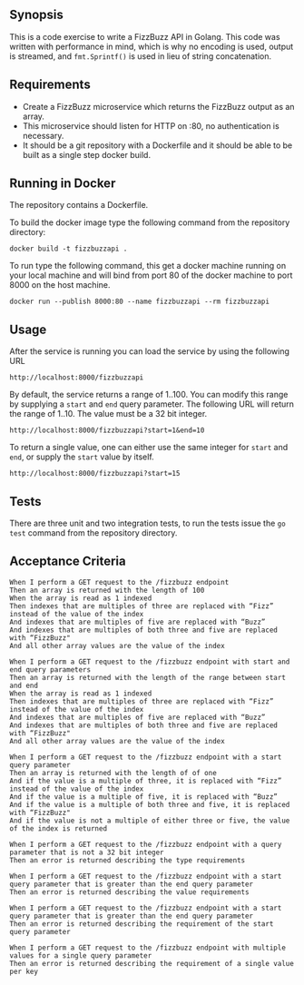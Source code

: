 ## Synopsis

This is a code exercise to write a FizzBuzz API in Golang. This code was written with performance in mind, which is why no encoding is used, output is streamed, and `fmt.Sprintf()` is used in lieu of string concatenation.

## Requirements

- Create a FizzBuzz microservice which returns the FizzBuzz output as an array.
- This microservice should listen for HTTP on :80, no authentication is necessary.
- It should be a git repository with a Dockerfile and it should be able to be built as a single step docker build.

## Running in Docker

The repository contains a Dockerfile.

To build the docker image type the following command from the repository directory:

`docker build -t fizzbuzzapi .`

To run type the following command, this get a docker machine running on your local machine and will bind from port 80 of the docker machine to port 8000 on the host machine.

`docker run --publish 8000:80 --name fizzbuzzapi --rm fizzbuzzapi`


## Usage

After the service is running you can load the service by using the following URL

`http://localhost:8000/fizzbuzzapi`

By default, the service returns a range of 1..100. You can modify this range by supplying a `start` and `end` query parameter. The following URL will return the range of 1..10.  The value must be a 32 bit integer.

`http://localhost:8000/fizzbuzzapi?start=1&end=10`

To return a single value, one can either use the same integer for `start` and `end`, or supply the `start` value by itself.

`http://localhost:8000/fizzbuzzapi?start=15`

## Tests

There are three unit and two integration tests, to run the tests issue the `go test` command from the repository directory.

## Acceptance Criteria
```
When I perform a GET request to the /fizzbuzz endpoint
Then an array is returned with the length of 100
When the array is read as 1 indexed
Then indexes that are multiples of three are replaced with “Fizz” instead of the value of the index
And indexes that are multiples of five are replaced with “Buzz”
And indexes that are multiples of both three and five are replaced with “FizzBuzz"
And all other array values are the value of the index

When I perform a GET request to the /fizzbuzz endpoint with start and end query parameters
Then an array is returned with the length of the range between start and end
When the array is read as 1 indexed
Then indexes that are multiples of three are replaced with “Fizz” instead of the value of the index
And indexes that are multiples of five are replaced with “Buzz”
And indexes that are multiples of both three and five are replaced with “FizzBuzz"
And all other array values are the value of the index

When I perform a GET request to the /fizzbuzz endpoint with a start query parameter
Then an array is returned with the length of of one
And if the value is a multiple of three, it is replaced with “Fizz” instead of the value of the index
And if the value is a multiple of five, it is replaced with “Buzz”
And if the value is a multiple of both three and five, it is replaced with “FizzBuzz"
And if the value is not a multiple of either three or five, the value of the index is returned

When I perform a GET request to the /fizzbuzz endpoint with a query parameter that is not a 32 bit integer
Then an error is returned describing the type requirements

When I perform a GET request to the /fizzbuzz endpoint with a start query parameter that is greater than the end query parameter
Then an error is returned describing the value requirements

When I perform a GET request to the /fizzbuzz endpoint with a start query parameter that is greater than the end query parameter
Then an error is returned describing the requirement of the start query parameter

When I perform a GET request to the /fizzbuzz endpoint with multiple values for a single query parameter
Then an error is returned describing the requirement of a single value per key
```
